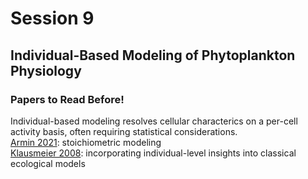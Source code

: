 # Session 9
## Individual-Based Modeling of Phytoplankton Physiology

<div class="panel panel-primary">
  <div class="panel-heading">
    <h3 class="panel-title">Papers to Read Before!</h3>
  </div>
  <div class="panel-body">
      Individual-based modeling resolves cellular characterics on a per-cell activity basis, often requiring statistical considerations.<br>
      <a href="https://2021-phyto-phys.readthedocs.io/en/latest/_literature/session9/armin2021.pdf">Armin 2021</a>: stoichiometric modeling<br>
      <a href="https://2021-phyto-phys.readthedocs.io/en/latest/_literature/session9/klausmeier2008.pdf">Klausmeier 2008</a>: incorporating individual-level insights into classical ecological models
  </div>
</div>
